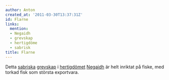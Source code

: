 ```yaml
---
author: Anton
created_at: '2011-03-30T13:37:31Z'
id: Flarne
links:
  mention:
  - Negaidh
  - grevskap
  - hertigdöme
  - sabrisk
title: Flarne
---
```


Detta [sabriska][] [grevskap] i [hertigdömet][] [Negaidh] är helt inriktat på fiske, med torkad fisk
som största exportvara.

  [sabriska]: sabrisk
  [grevskap]: grevskap
  [hertigdömet]: hertigdöme
  [Negaidh]: Negaidh

